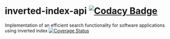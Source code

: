 # inverted-index-api    [![Codacy Badge](https://api.codacy.com/project/badge/Grade/e135572b08d9452c887b38b232cb220f)](https://www.codacy.com/app/tomipaul/inverted-index-api?utm_source=github.com&amp;utm_medium=referral&amp;utm_content=tomipaul/inverted-index-api&amp;utm_campaign=Badge_Grade)
Implementation of an efficient search functionality for software applications using inverted index
[![Coverage Status](https://coveralls.io/repos/github/tomipaul/inverted-index-api/badge.svg?branch=master)](https://coveralls.io/github/tomipaul/inverted-index-api?branch=master)